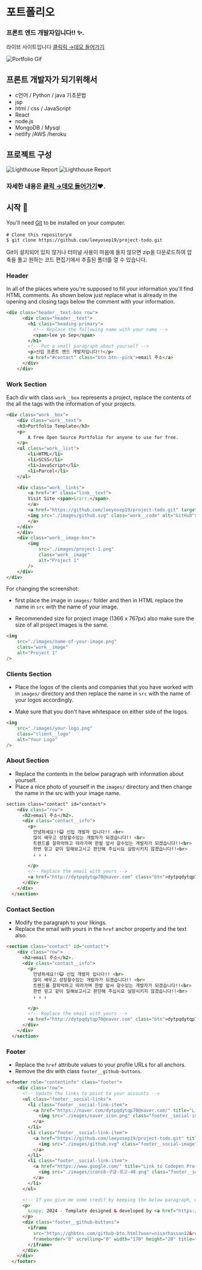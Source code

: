 # 포트폴리오

### 프론트 엔드 개발자입니다!!  ✨.

라이브 사이트입니다  [클릭릭 &rarr;데모 들어가기](https://portfolio-yo-sep.netlify.app/)

![Portfolio Gif](/images/portfolio.gif)


## 프론트 개발자가 되기위해서

- c언어 / Python / java 기초문법
- jsp
- html / css / JavaScript 
- React
- node.js
- MongoDB / Mysql
- netlify /AWS /heroku


## 프로젝트 구성

![Lighthouse Report](/images/Controller.png)
![Lighthouse Report](/images/shoppingmall.png)

### 자세한 내용은 [킅릭 &rarr;데모 들어가기](https://portfolio-yo-sep.netlify.app/)❤️.

## 시작 🚀

You'll need [Git](https://git-scm.com) to be installed on your computer. 
```
# Clone this repositoryㅍ
$ git clone https://github.com/leeyosep19/project-todo.git
```

Git이 설치되어 있지 않거나 터미널 사용이 마음에 들지 않으면 zip을 다운로드하여 압축을 풀고 원하는 코드 편집기에서 추출된 폴더를 열 수 있습니다.

### Header

In all of the places where you're supposed to fill your information you'll find HTML comments. As shown below just replace what is already in the opening and closing tags below the comment with your information.

```html
<div class="header__text-box row">
      <div class="header__text">
        <h1 class="heading-primary">
          <!-- Replace the following name with your name -->
          <span>lee yo Sep</span>
        </h1>
        <!-- Put a small paragraph about yourself -->
        <p>신입 프론트 엔드 개발자입니다!!</p>
        <a href="#contact" class="btn btn--pink">email 주소</a>
      </div>
    </div>
```

### Work Section

Each div with class `work__box` represents a project, replace the contents of the all the tags with the information of your projects.

```html
<div class="work__box">
    <div class="work__text">
    <h3>Portfolio Template</h3>
    <p>
        A free Open Source Portfolio for anyone to use for free.
    </p>
    <ul class="work__list">
        <li>HTML</li>
        <li>SCSS</li>
        <li>JavaScript</li>
        <li>Parcel</li>
    </ul>

    <div class="work__links">
        <a href="#" class="link__text">
        Visit Site <span>&rarr;</span>
        </a> 
        <a href="https://github.com/leeyosep19/project-todo.git" target="_blank">
        <img src="./images/github.svg" class="work__code" alt="GitHub">
        </a>
    </div>
    </div>
    <div class="work__image-box">
        <img
            src="./images/project-1.png"
            class="work__image"
            alt="Project 1"
        />
    </div>
</div>
```

For changing the screenshot:
- first place the image in `images/` folder and then in HTML replace the name in `src` with the name of your image.

- Recommended size for project image (1366 x 767px) also make sure the size of all  project images is the same.

```html
<img
    src="./images/name-of-your-image.png"
    class="work__image"
    alt="Project 1"
/>
```

### Clients Section

- Place the logos of the clients and companies that you have worked with in `images/` directory and then replace the name in `src` with the name of your logos accordingly.

- Make sure that you don't have whitespace on either side of the logos.

```html
<img
    src="./images/your-logo.png"
    class="client__logo"
    alt="Your Logo"
/>
```

### About Section

- Replace the contents in the below paragraph with information about yourself.
- Place a nice photo of yourself in the `images/` directory and then change the name in the src with your image name.

```html
section class="contact" id="contact">
    <div class="row">
      <h2>email 주소</h2>. 
      <div class="contact__info">
        <p>
          안녕하세요!!😺 신입 개발자 입니다!! <br>
          많이 배우고 성장할수있는 개발자가 되겠습니다!! <br>
          트렌드를 잘파악하고 따라가며 한발 앞서 갈수있는 개발자가 되겠습니다!!<br>
          한번 믿고 같이 일해보고시고 판단해 주십시요 실망시키지 않겠습니다!!<br>
          ↓ ↓ ↓ 
        
        </p>
        <!-- Replace the email with yours -->
        <a href="http://dytpqdytqp70@naver.com" class="btn">dytpqdytqp70@nver.com</a>
      </div>
    </div>
  </section>
```

### Contact Section

- Modify the paragraph to your likings.
- Replace the email with yours in the `href` anchor property and the text also.

```html
<section class="contact" id="contact">
    <div class="row">
      <h2>email 주소</h2>. 
      <div class="contact__info">
        <p>
          안녕하세요!!😺 신입 개발자 입니다!! <br>
          많이 배우고 성장할수있는 개발자가 되겠습니다!! <br>
          트렌드를 잘파악하고 따라가며 한발 앞서 갈수있는 개발자가 되겠습니다!!<br>
          한번 믿고 같이 일해보고시고 판단해 주십시요 실망시키지 않겠습니다!!<br>
          ↓ ↓ ↓ 
        
        </p>
        <!-- Replace the email with yours -->
        <a href="http://dytpqdytqp70@naver.com" class="btn">dytpqdytqp70@nver.com</a>
      </div>
    </div>
  </section>
```

### Footer

- Replace the `href` attribute values to your profile URLs for all anchors.
- Remove the div with class `footer__github-buttons`.

```html
<<footer role="contentinfo" class="footer">
    <div class="row">
      <!-- Update the links to point to your accounts -->
      <ul class="footer__social-links">
        <li class="footer__social-link-item">
          <a href="https://naver.com/dytpqdytqp70@naver.com/" title="Link to Twitter Profile">
            <img src="./images/naver_icon.png" class="footer__social-image" alt="Twitter">
          </a>
        </li>
        <li class="footer__social-link-item">
          <a href="https://github.com/leeyosep19/project-todo.git" title="Link to Github Profile">
            <img src="./images/github.svg" class="footer__social-image" alt="Github">
          </a>
        </li>
        <li class="footer__social-link-item">
          <a href="https://www.google.com/" title="Link to Codepen Profile">
            <img src="./images/icons8-구글-로고-48.png" class="footer__social-image" alt="Codepen">
          </a>
        </li>        
      </ul>

      <!-- If you give me some credit by keeping the below paragraph, will be huge for me 😊 Thanks. -->
      <p>
        &copy; 2024 - Template designed & developed by <a href="https://nisar.dev" class="link">Nisar</a>.
      </p>
      <div class="footer__github-buttons">
        <iframe
          src="https://ghbtns.com/github-btn.html?user=nisarhassan12&repo=portfolio-template&type=watch&count=true"
          frameborder="0" scrolling="0" width="170" height="20" title="Watch Portfolio Template on GitHub">
        </iframe>
      </div>
    </div>
  </footer>
```
